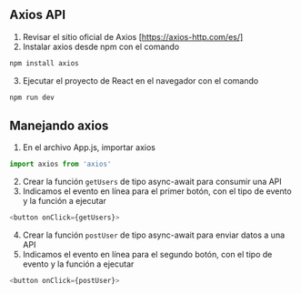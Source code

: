 ## Axios API
1. Revisar el sitio oficial de Axios [https://axios-http.com/es/]
2. Instalar axios desde npm con el comando 
```sh
npm install axios
```
3. Ejecutar el proyecto de React en el navegador con el comando
```sh
npm run dev
```

## Manejando axios
1. En el archivo App.js, importar axios
```javascript
import axios from 'axios'
```
2. Crear la función `getUsers` de tipo async-await para consumir una API
3. Indicamos el evento en línea para el primer botón, con el tipo de evento y la función a ejecutar 
```javascript
<button onClick={getUsers}>
```
4. Crear la función `postUser` de tipo async-await para enviar datos a una API
5. Indicamos el evento en línea para el segundo botón, con el tipo de evento y la función a ejecutar 
```javascript
<button onClick={postUser}>
```


